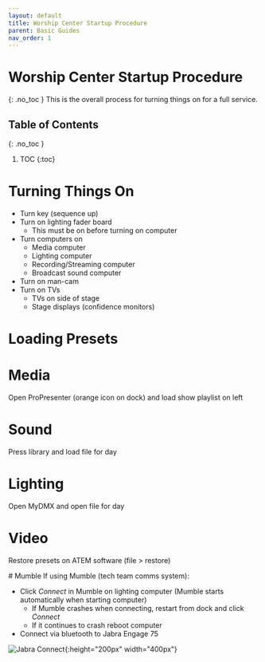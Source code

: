 ```yaml
---
layout: default
title: Worship Center Startup Procedure
parent: Basic Guides
nav_order: 1
---
```


# Worship Center Startup Procedure
{: .no_toc }
This is the overall process for turning things on for a full service.

## Table of Contents
{: .no_toc }

1. TOC
{:toc}

# Turning Things On
- Turn key (sequence up)
- Turn on lighting fader board
  - This must be on before turning on computer
- Turn computers on
  - Media computer
  - Lighting computer
  - Recording/Streaming computer
  - Broadcast sound computer
- Turn on man-cam
- Turn on TVs
  - TVs on side of stage
  - Stage displays (confidence monitors)

# Loading Presets

# Media
Open ProPresenter (orange icon on dock) and load show playlist on left

# Sound
Press library and load file for day

# Lighting
Open MyDMX and open file for day

# Video
Restore presets on ATEM software (file > restore)

<div style="break-after:page"></div>
# Mumble
If using Mumble (tech team comms system):

- Click *Connect* in Mumble on lighting computer (Mumble starts automatically when starting computer)
  - If Mumble crashes when connecting, restart from dock and click *Connect*
  - If it continues to crash reboot computer
- Connect via bluetooth to Jabra Engage 75

![Jabra Connect](/tech-help-docs/assets/images/basic-guides/startup/jabra-connect.png){:height="200px" width="400px"}
